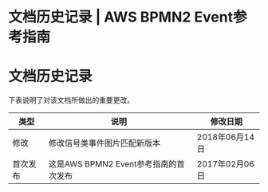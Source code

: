 # 文档历史记录 | AWS BPMN2 Event参考指南

# 文档历史记录

下表说明了对该文档所做出的重要更改。

类型 | 说明 | 修改日期  
---|---|---  
修改 | 修改信号类事件图片匹配新版本 | 2018年06月14日  
首次发布 | 这是AWS BPMN2 Event参考指南的首次发布 | 2017年02月06日